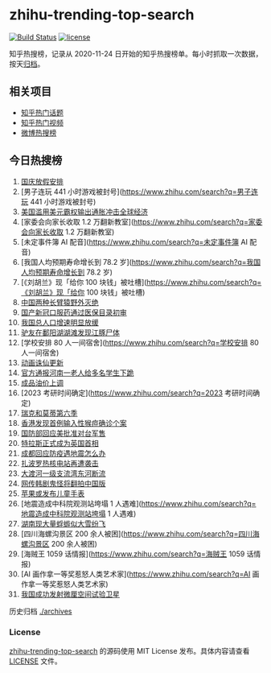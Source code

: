 # zhihu-trending-top-search

[![Build Status](https://github.com/justjavac/zhihu-trending-top-search/workflows/ci/badge.svg?branch=main)](https://github.com/justjavac/zhihu-trending-top-search/actions)
[![license](https://img.shields.io/github/license/justjavac/zhihu-trending-top-search)](https://github.com/justjavac/zhihu-trending-top-search/blob/main/LICENSE)

知乎热搜榜，记录从 2020-11-24 日开始的知乎热搜榜单。每小时抓取一次数据，按天[归档](./archives)。

## 相关项目

- [知乎热门话题](https://github.com/justjavac/zhihu-trending-hot-questions)
- [知乎热门视频](https://github.com/justjavac/zhihu-trending-hot-video)
- [微博热搜榜](https://github.com/justjavac/weibo-trending-hot-search)

## 今日热搜榜

<!-- BEGIN -->
<!-- 最后更新时间 Wed Sep 07 2022 21:41:55 GMT+0800 (China Standard Time) -->

1. [国庆放假安排](https://www.zhihu.com/search?q=国庆放假安排)
1. [男子连玩 441 小时游戏被封号](https://www.zhihu.com/search?q=男子连玩 441 小时游戏被封号)
1. [美国滥用美元霸权输出通胀冲击全球经济](https://www.zhihu.com/search?q=美国滥用美元霸权输出通胀冲击全球经济)
1. [家委会向家长收取 1.2 万翻新教室](https://www.zhihu.com/search?q=家委会向家长收取 1.2 万翻新教室)
1. [未定事件簿 AI 配音](https://www.zhihu.com/search?q=未定事件簿 AI 配音)
1. [我国人均预期寿命增长到 78.2 岁](https://www.zhihu.com/search?q=我国人均预期寿命增长到 78.2 岁)
1. [《刘胡兰》现「给你 100 块钱」被吐槽](https://www.zhihu.com/search?q=《刘胡兰》现「给你 100 块钱」被吐槽)
1. [中国两种长臂猿野外灭绝](https://www.zhihu.com/search?q=中国两种长臂猿野外灭绝)
1. [国产新冠口服药通过医保目录初审](https://www.zhihu.com/search?q=国产新冠口服药通过医保目录初审)
1. [我国总人口增速明显放缓](https://www.zhihu.com/search?q=我国总人口增速明显放缓)
1. [驴友在鄱阳湖湖滩发现江豚尸体](https://www.zhihu.com/search?q=驴友在鄱阳湖湖滩发现江豚尸体)
1. [学校安排 80 人一间宿舍](https://www.zhihu.com/search?q=学校安排 80 人一间宿舍)
1. [动画诛仙更新](https://www.zhihu.com/search?q=动画诛仙更新)
1. [官方通报河南一老人给多名学生下跪](https://www.zhihu.com/search?q=官方通报河南一老人给多名学生下跪)
1. [成品油价上调](https://www.zhihu.com/search?q=成品油价上调)
1. [2023 考研时间确定](https://www.zhihu.com/search?q=2023 考研时间确定)
1. [瑞克和莫蒂第六季](https://www.zhihu.com/search?q=瑞克和莫蒂第六季)
1. [香港发现首例输入性猴痘确诊个案](https://www.zhihu.com/search?q=香港发现首例输入性猴痘确诊个案)
1. [国防部回应美批准对台军售](https://www.zhihu.com/search?q=国防部回应美批准对台军售)
1. [特拉斯正式成为英国首相](https://www.zhihu.com/search?q=特拉斯正式成为英国首相)
1. [成都回应防疫遇地震怎么办](https://www.zhihu.com/search?q=成都回应防疫遇地震怎么办)
1. [扎波罗热核电站再遭袭击](https://www.zhihu.com/search?q=扎波罗热核电站再遭袭击)
1. [大渡河一级支流湾东河断流](https://www.zhihu.com/search?q=大渡河一级支流湾东河断流)
1. [网传韩剧鬼怪将翻拍中国版](https://www.zhihu.com/search?q=网传韩剧鬼怪将翻拍中国版)
1. [苹果或发布儿童手表](https://www.zhihu.com/search?q=苹果或发布儿童手表)
1. [地震造成中科院观测站垮塌 1 人遇难](https://www.zhihu.com/search?q=地震造成中科院观测站垮塌 1 人遇难)
1. [湖南现大量蜉蝣似大雪纷飞](https://www.zhihu.com/search?q=湖南现大量蜉蝣似大雪纷飞)
1. [四川海螺沟景区 200 余人被困](https://www.zhihu.com/search?q=四川海螺沟景区 200 余人被困)
1. [海贼王 1059 话情报](https://www.zhihu.com/search?q=海贼王 1059 话情报)
1. [AI 画作拿一等奖惹怒人类艺术家](https://www.zhihu.com/search?q=AI 画作拿一等奖惹怒人类艺术家)
1. [我国成功发射微厘空间试验卫星](https://www.zhihu.com/search?q=我国成功发射微厘空间试验卫星)

<!-- END -->

历史归档 [./archives](./archives)

### License

[zhihu-trending-top-search](https://github.com/justjavac/zhihu-trending-top-search)
的源码使用 MIT License 发布。具体内容请查看 [LICENSE](./LICENSE) 文件。
